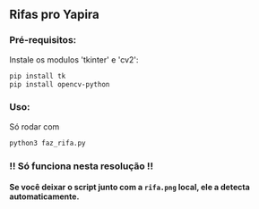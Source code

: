 ## Rifas pro Yapira

### Pré-requisitos:
Instale os modulos 'tkinter' e 'cv2':

```bash
pip install tk
pip install opencv-python
```

### Uso:
Só rodar com 
```bash
python3 faz_rifa.py
```

### !! Só funciona nesta resolução !! 
#### Se você deixar o script junto com a `rifa.png` local, ele a detecta automaticamente.
